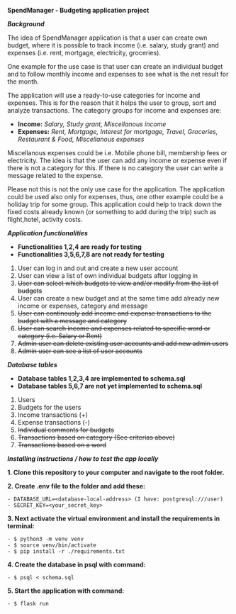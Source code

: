 **SpendManager - Budgeting application project**

***Background***

The idea of SpendManager application is that a user can create own budget, where it is possible to track income (i.e. salary, study grant) and expenses (i.e. rent, mortgage, electricity, groceries).

One example for the use case is that user can create an individual budget and to follow monthly income and expenses to see what is the net result for the month. 

The application will use a ready-to-use categories for income and expenses. This is for the reason that it helps the user to group, sort and analyze transactions. The category groups for income and expenses are:

- **Income:** *Salary, Study grant, Miscellanous income*
- **Expenses:** *Rent, Mortgage, Interest for mortgage, Travel, Groceries, Restaurant & Food,  Miscellanous expenses*

Miscellanous expenses could be i.e. Mobile phone bill, membership fees or electricity. The idea is that the user can add any income or expense even if there is not a category for this. 
If there is no category the user can write a message related to the expense.

Please not this is not the only use case for the application. The application could be used also only for expenses, thus, one other example could be a holiday trip for some group. This application could help to track down the fixed costs already known (or something to add during the trip) such as flight,hotel, activity costs.

***Application functionalities*** 

- **Functionalities 1,2,4 are ready for testing**
- **Functionalities 3,5,6,7,8 are not ready for testing**

1. User can log in and out and create a new user account
2. User can view a list of own individual budgets after logging in
3. ~~User can select which budgets to view and/or modify from the list of budgets~~
4. User can create a new budget and at the same time add already new income or expenses, category and message
5. ~~User can continously add income and expense transactions to the budget with a message and category~~
6. ~~User can search income and expenses related to specific word or category (i.e. Salary or Rent)~~
7. ~~Admin user can delete existing user accounts and add new admin users~~
8. ~~Admin user can see a list of user accounts~~

***Database tables***

- **Database tables 1,2,3,4 are implemented to schema.sql**
- **Database tables 5,6,7 are not yet implemented to schema.sql**

1. Users
2. Budgets for the users
3. Income transactions (+)
4. Expense transactions (-)
5. ~~Individual comments for budgets~~
6. ~~Transactions based on category (See criterias above)~~
7. ~~Transactions based on a word~~

***Installing instructions / how to test the app locally***

**1. Clone this repository to your computer and navigate to the root folder.**

**2. Create .env file to the folder and add these:**

    - DATABASE_URL=<database-local-address> (I have: postgresql:///user)
    - SECRET_KEY=<your_secret_key>
  
**3. Next activate the virtual environment and install the requirements in terminal:**
  
    - $ python3 -m venv venv
    - $ source venv/bin/activate
    - $ pip install -r ./requirements.txt
   
**4. Create the database in psql with command:**

    - $ psql < schema.sql
  
**5. Start the application with command:**

    - $ flask run
